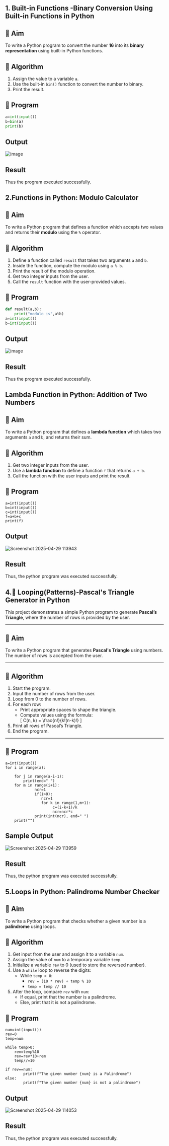 ## 1. Built-in Functions -Binary Conversion Using Built-in Functions in Python

## 🎯 Aim
To write a Python program to convert the number **16** into its **binary representation** using built-in Python functions.

## 🧠 Algorithm
1. Assign the value to a variable `a`.
2. Use the built-in `bin()` function to convert the number to binary.
3. Print the result.

## 🧾 Program
```python
a=int(input())
b=bin(a)
print(b)
```

## Output

![image](https://github.com/user-attachments/assets/0748c0ce-bb72-46ad-801b-f7da72c03cea)

## Result

Thus the program executed successfully.

## 2.Functions in Python: Modulo Calculator

## 🎯 Aim
To write a Python program that defines a function which accepts two values and returns their **modulo** using the `%` operator.

## 🧠 Algorithm
1. Define a function called `result` that takes two arguments `a` and `b`.
2. Inside the function, compute the modulo using `a % b`.
3. Print the result of the modulo operation.
4. Get two integer inputs from the user.
5. Call the `result` function with the user-provided values.

## 🧾 Program

```python
def result(a,b):
    print("modulo is",a%b)
a=int(input())
b=int(input())
```

## Output

![image](https://github.com/user-attachments/assets/dfa0cd7b-bfff-4239-925b-ec921031aec6)

## Result

Thus the program executed successfully.

## Lambda Function in Python: Addition of Two Numbers

## 🎯 Aim
To write a Python program that defines a **lambda function** which takes two arguments `a` and `b`, and returns their sum.

## 🧠 Algorithm
1. Get two integer inputs from the user.
2. Use a **lambda function** to define a function `f` that returns `a + b`.
3. Call the function with the user inputs and print the result.

## 🧾 Program
```
a=int(input())
b=int(input())
c=int(input())
f=a+b+c
print(f)
```
## Output

![Screenshot 2025-04-29 113943](https://github.com/user-attachments/assets/0c04a3a2-3c57-4338-9ee6-23967b4d6284)

## Result
Thus, the python program was executed successfully.

## 4.🔺 Looping(Patterns)-Pascal's Triangle Generator in Python

This project demonstrates a simple Python program to generate **Pascal’s Triangle**, where the number of rows is provided by the user.

---

## 🎯 Aim

To write a Python program that generates **Pascal's Triangle** using numbers. The number of rows is accepted from the user.

---

## 🧠 Algorithm

1. Start the program.
2. Input the number of rows from the user.
3. Loop from 0 to the number of rows.
4. For each row:
   - Print appropriate spaces to shape the triangle.
   - Compute values using the formula:  
     \[
     C(n, k) = \frac{n!}{k!(n-k)!}
     \]
5. Print all rows of Pascal’s Triangle.
6. End the program.

---

## 🧪 Program
```
a=int(input())
for i in range(a):
    
    for j in range(a-i-1):
        print(end=" ")
    for m in range(i+1):          
             ncr=1
             if(i>0):
                ncr=1
                for k in range(1,m+1):
                     c=(i-k+1)/k
                     ncr=ncr*c
             print(int(ncr), end=" ")
    print("")
```
## Sample Output
![Screenshot 2025-04-29 113959](https://github.com/user-attachments/assets/17390b90-cac6-4e6a-8dc8-01cb1085fa2e)
## Result
Thus, the python program was executed successfully.

## 5.Loops in Python: Palindrome Number Checker

## 🎯 Aim
To write a Python program that checks whether a given number is a **palindrome** using loops.

## 🧠 Algorithm
1. Get input from the user and assign it to a variable `num`.
2. Assign the value of `num` to a temporary variable `temp`.
3. Initialize a variable `rev` to 0 (used to store the reversed number).
4. Use a `while` loop to reverse the digits:
   - While `temp > 0`:
     - `rev = (10 * rev) + temp % 10`
     - `temp = temp // 10`
5. After the loop, compare `rev` with `num`:
   - If equal, print that the number is a palindrome.
   - Else, print that it is not a palindrome.

## 🧾 Program
```
num=int(input())
rev=0
temp=num

while temp>0:
    rem=temp%10
    rev=rev*10+rem
    temp//=10
    
if rev==num:
        print(f"The given number {num} is a Palindrome")
else:
        print(f"The given number {num} is not a palindrome")
```
## Output
![Screenshot 2025-04-29 114053](https://github.com/user-attachments/assets/545c0656-ce02-45fd-9eaa-49b335d6826c)
## Result
Thus, the python program was executed successfully.
